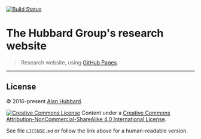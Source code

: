 [![Build Status](https://travis-ci.org/hubbardgroup/hubbardgroup.github.io.svg?branch=master)](https://travis-ci.org/hubbardgroup/hubbardgroup.github.io)

# The Hubbard Group's research website

> Research website, using [GitHub Pages](https://pages.github.com/).

---

## License

&copy; 2016-present [Alan Hubbard]().

<a rel="license" href="http://creativecommons.org/licenses/by-nc-sa/4.0/"><img
alt="Creative Commons License"
style="border-width:0"
src="https://i.creativecommons.org/l/by-nc-sa/4.0/80x15.png" /></a>
Content under a <a rel="license"
href="http://creativecommons.org/licenses/by-nc-sa/4.0/">Creative Commons
Attribution-NonCommercial-ShareAlike 4.0 International License</a>.

See file `LICENSE.md` or follow the link above for a human-readable version.
